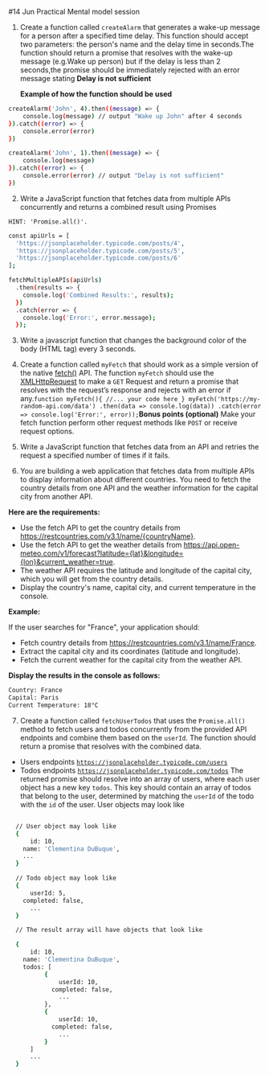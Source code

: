 #14 Jun  Practical Mental model session 

1. Create a function called `createAlarm` that generates a wake-up message for a person after a specified time delay. This function should accept two parameters: the person's name and the delay time in seconds.The function should return a promise that resolves with the wake-up message (e.g.Wake up person) but if the delay is less than 2 seconds,the promise should be immediately rejected with an error message stating **Delay is not sufficient**

      **Example of how the function should be used**
``` bash
createAlarm('John', 4).then((message) => {
    console.log(message) // output "Wake up John" after 4 seconds
}).catch((error) => {
    console.error(error)
})

createAlarm('John', 1).then((message) => {
    console.log(message)
}).catch((error) => {
    console.error(error) // output "Delay is not sufficient"
})

```

2. Write a JavaScript function that fetches data from multiple APIs concurrently and returns a combined result using Promises

`HINT: 'Promise.all()'.`

```bash
const apiUrls = [
  'https://jsonplaceholder.typicode.com/posts/4',
  'https://jsonplaceholder.typicode.com/posts/5',
  'https://jsonplaceholder.typicode.com/posts/6'
];

fetchMultipleAPIs(apiUrls)
  .then(results => {
    console.log('Combined Results:', results);
  })
  .catch(error => {
    console.log('Error:', error.message);
  });
```

3. Write a javascript function that changes the background color of the body (HTML tag) every 3 seconds.
4. Create a function called `myFetch` that should work as a simple version of the native [fetch()](https://developer.mozilla.org/en-US/docs/Web/API/Fetch_API) API. The function `myFetch` should use the [XMLHttpRequest](https://developer.mozilla.org/en-US/docs/Web/API/XMLHttpRequest) to make a `GET` Request and return a promise that resolves with the request’s response and rejects with an error if any.`function myFetch(){ //... your code here
}
myFetch('https://my-random-api.com/data')
.then(data => console.log(data))
.catch(error => console.log('Error:', error));`**Bonus points (optional)**
Make your fetch function perform other request methods like `POST` or receive request options.

 5. Write a JavaScript function that fetches data from an API and retries the request a specified number of times if it fails.

6. You are building a web application that fetches data from multiple APIs to display information about different countries. You need to fetch the country details from one API and the weather information for the capital city from another API.

 **Here are the requirements:**

- Use the fetch API to get the country details from https://restcountries.com/v3.1/name/{countryName}.
- Use the fetch API to get the weather details from https://api.open-meteo.com/v1/forecast?latitude={lat}&longitude={lon}&current_weather=true.
- The weather API requires the latitude and longitude of the capital city, which you will get from the country details.
- Display the country's name, capital city, and current temperature in the console.

**Example:**

If the user searches for "France", your application should:

- Fetch country details from https://restcountries.com/v3.1/name/France.
- Extract the capital city and its coordinates (latitude and longitude).
- Fetch the current weather for the capital city from the weather API.

**Display the results in the console as follows:**

```bash
Country: France
Capital: Paris
Current Temperature: 18°C
```
7. Create a function called `fetchUserTodos` that uses the `Promise.all()` method to fetch users and todos concurrently from the provided API endpoints and combine them based on the `userId`. The function should return a promise that resolves with the combined data.
- Users endpoints [`https://jsonplaceholder.typicode.com/users`](https://jsonplaceholder.typicode.com/users)
- Todos endpoints [`https://jsonplaceholder.typicode.com/todos`](https://jsonplaceholder.typicode.com/todos) The returned promise should resolve into an array of users, where each user object has a new key `todos`. This key should contain an array of todos that belong to the user, determined by matching the `userId` of the todo with the `id` of the user. User objects may look like
```bash

  // User object may look like
  {
      id: 10,
    name: 'Clementina DuBuque',
    ...
  }

  // Todo object may look like
  {
      userId: 5,
    completed: false,
      ...
  }

  // The result array will have objects that look like

  {
      id: 10,
    name: 'Clementina DuBuque',
    todos: [
          {
              userId: 10,
            completed: false,
              ...
          },
          {
              userId: 10,
            completed: false,
              ...
          }
      ]
      ...
  }
```